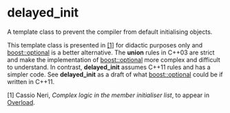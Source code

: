 # delayed_init

A template class to prevent the compiler from default initialising objects.

This template class is presented in <a href="#Neri">[1]</a> for didactic
purposes only and [boost::optional][optional] is a better alternative. The
**union** rules in C++03 are strict and make the implementation of
[boost::optional][optional] more complex and difficult to understand. In
contrast, **delayed\_init** assumes C++11 rules and has a simpler code. See
**delayed\_init** as a draft of what [boost::optional][optional] could be if
written in C++11.

<a id="Neri">[1]</a> Cassio Neri, *Complex logic in the member initialiser list*, to appear
in [Overload](http://accu.org/index.php/journals/c78).

[optional]: http://www.boost.org/doc/libs/1_51_0/libs/optional/doc/html/index.html "boost::optional"
